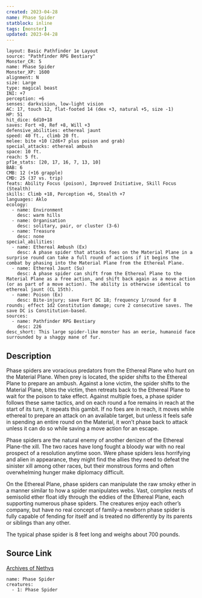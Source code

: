 ```yaml
---
created: 2023-04-28
name: Phase Spider
statblock: inline
tags: [monster]
updated: 2023-04-28
---
```

```statblock
layout: Basic Pathfinder 1e Layout
source: "Pathfinder RPG Bestiary"
Monster_CR: 5
name: Phase Spider
Monster_XP: 1600
alignment: N
size: Large
type: magical beast
INI: +7
perception: +6
senses: darkvision, low-light vision
AC: 17, touch 12, flat-footed 14 (dex +3, natural +5, size -1)
HP: 51
hit_dice: 6d10+18
saves: Fort +8, Ref +8, Will +3
defensive_abilities: ethereal jaunt
speed: 40 ft., climb 20 ft.
melee: bite +10 (2d6+7 plus poison and grab)
special_attacks: ethereal ambush
space: 10 ft.
reach: 5 ft.
pf1e_stats: [20, 17, 16, 7, 13, 10]
BAB: 6
CMB: 12 (+16 grapple)
CMD: 25 (37 vs. trip)
feats: Ability Focus (poison), Improved Initiative, Skill Focus (Stealth)
skills: Climb +18, Perception +6, Stealth +7
languages: Aklo
ecology:
  - name: Environment
    desc: warm hills
  - name: Organisation
    desc: solitary, pair, or cluster (3-6)
  - name: Treasure
    desc: none
special_abilities:
  - name: Ethereal Ambush (Ex)
    desc: A phase spider that attacks foes on the Material Plane in a surprise round can take a full round of actions if it begins the combat by phasing into the Material Plane from the Ethereal Plane.
  - name: Ethereal Jaunt (Su)
    desc: A phase spider can shift from the Ethereal Plane to the Material Plane as a free action, and shift back again as a move action (or as part of a move action). The ability is otherwise identical to ethereal jaunt (CL 15th).
  - name: Poison (Ex)
    desc: Bite-injury; save Fort DC 18; frequency 1/round for 8 rounds; effect 1d2 Constitution damage; cure 2 consecutive saves. The save DC is Constitution-based.
sources:
  - name: Pathfinder RPG Bestiary
    desc: 226
desc_short: This large spider-like monster has an eerie, humanoid face surrounded by a shaggy mane of fur.
```
## Description
Phase spiders are voracious predators from the Ethereal Plane who hunt on the Material Plane. When prey is located, the spider shifts to the Ethereal Plane to prepare an ambush. Against a lone victim, the spider shifts to the Material Plane, bites the victim, then retreats back to the Ethereal Plane to wait for the poison to take effect. Against multiple foes, a phase spider follows these same tactics, and on each round a foe remains in reach at the start of its turn, it repeats this gambit. If no foes are in reach, it moves while ethereal to prepare an attack on an available target, but unless it feels safe in spending an entire round on the Material, it won’t phase back to attack unless it can do so while saving a move action for an escape.

Phase spiders are the natural enemy of another denizen of the Ethereal Plane-the xill. The two races have long fought a bloody war with no real prospect of a resolution anytime soon. Were phase spiders less horrifying and alien in appearance, they might find the allies they need to defeat the sinister xill among other races, but their monstrous forms and often overwhelming hunger make diplomacy difficult.

On the Ethereal Plane, phase spiders can manipulate the raw smoky ether in a manner similar to how a spider manipulates webs. Vast, complex nests of semisolid ether float idly through the eddies of the Ethereal Plane, each supporting numerous phase spiders. The creatures enjoy each other’s company, but have no real concept of family-a newborn phase spider is fully capable of fending for itself and is treated no differently by its parents or siblings than any other.

The typical phase spider is 8 feet long and weighs about 700 pounds.
## Source Link
[Archives of Nethys](https://aonprd.com/MonsterDisplay.aspx?ItemName=Phase%20Spider)
```encounter-table
name: Phase Spider
creatures:
  - 1: Phase Spider
```
